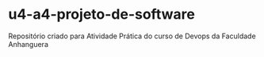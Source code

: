 # u4-a4-projeto-de-software
Repositório criado para Atividade Prática do curso de Devops da Faculdade Anhanguera
